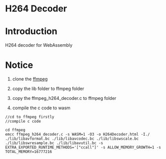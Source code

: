 H264 Decoder
==============

# Introduction
H264 decoder for WebAssembly

# Notice
1. clone the [ffmpeg](https://github.com/FFmpeg/FFmpeg)

2. copy the lib folder to ffmpeg folder

3. copy the ffmpeg_h264_decoder.c to ffmpeg folder

4. compile the c code to wasm
```
//cd to ffmpeg firstly
//compile c code

cd ffmpeg
emcc ffmpeg_h264_decoder.c -s WASM=1 -O3 -o H264Decoder.html -I./ ./lib/libavformat.bc ./lib/libavcodec.bc ./lib/libswscale.bc ./lib/libswresample.bc ./lib/libavutil.bc -s EXTRA_EXPORTED_RUNTIME_METHODS='["ccall"]' -s ALLOW_MEMORY_GROWTH=1 -s TOTAL_MEMORY=16777216
```